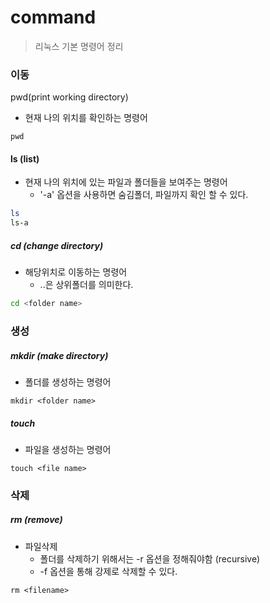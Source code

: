 # command

> 리눅스 기본 명령어 정리



### 이동

pwd(print working directory)

- 현재 나의 위치를 확인하는 명령어

```
pwd
```





#### ls (list)

- 현재 나의 위치에 있는 파일과 폴더들을 보여주는 명령어
  - '-a' 옵션을 사용하면 숨김폴더, 파일까지 확인 할 수 있다.

```bash
ls
ls-a
```



##### cd (change directory)

- 해당위치로 이동하는 명령어
  - ..은 상위폴더를 의미한다.

```bash
cd <folder name>
```





### 생성

##### mkdir (make directory)

- 폴더를 생성하는 명령어

```b
mkdir <folder name>
```



##### touch

- 파일을 생성하는 명령어

```b
touch <file name>
```



### 삭제

##### rm (remove)

- 파일삭제
  - 폴더를 삭제하기 위해서는 -r 옵션을 정해줘야함 (recursive)
  - -f 옵션을 통해 강제로 삭제할 수 있다.

```ba
rm <filename>
```



